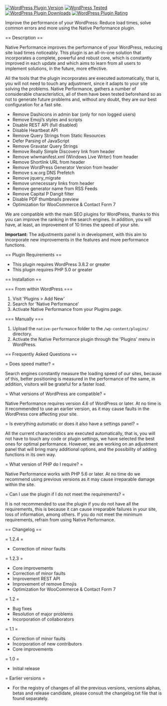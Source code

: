 [![WordPress Plugin Version](https://img.shields.io/wordpress/plugin/v/native-performance.svg?style=flat-square)](https://wordpress.org/plugins/regenerate-thumbnails/)
[![WordPress Tested](https://img.shields.io/wordpress/v/native-performance.svg?style=flat-square)](https://wordpress.org/plugins/regenerate-thumbnails/)
[![WordPress Plugin Downloads](https://img.shields.io/wordpress/plugin/dt/native-performance.svg?style=flat-square)](https://wordpress.org/plugins/regenerate-thumbnails/advanced/)
[![WordPress Plugin Rating](https://img.shields.io/wordpress/plugin/r/native-performance.svg?style=flat-square)](https://wordpress.org/support/plugin/regenerate-thumbnails/reviews/)

Improve the performance of your WordPress: Reduce load times, solve common errors and more using the Native Performance plugin.

== Description ==

Native Performance improves the performance of your WordPress, reducing site load times noticeably. This plugin is an all-in-one solution that incorporates a complete, powerful and robust core, which is constantly improved in each update and which aims to learn from all users to implement solutions, in the future, more effective.

All the tools that the plugin incorporates are executed automatically, that is, you will not need to touch any adjustment, since it adapts to your site solving the problems. Native Performance, gathers a number of considerable characteristics, all of them have been tested beforehand so as not to generate future problems and, without any doubt, they are our best configuration for a fast site.

* Remove Dashicons in admin bar (only for non logged users)
* Remove Emoji’s styles and scripts
* Disable REST API (full disabled)
* Disable Heartbeat API
* Remove Query Strings from Static Resources
* Defer Parsing of JavaScript
* Remove Gravatar Query Strings
* Remove Really Simple Discovery link from header
* Remove wlwmanifest.xml (Windows Live Writer) from header
* Remove Shortlink URL from header
* Remove WordPress Generator Version from header
* Remove s.w.org DNS Prefetch
* Remove jquery_migrate
* Remove unnecessary links from header
* Remove generator name from RSS Feeds
* Remove Capital P Dangit filter
* Disable PDF thumbnails preview
* Optimization for WooCommerce & Contact Form 7

We are compatible with the main SEO plugins for WordPress, thanks to this you can improve the ranking in the search engines. In addition, you will have, at least, an improvement of 10 times the speed of your site.

<strong>Important:</strong> The adjustments panel is in development, with this aim to incorporate new improvements in the features and more performance functions.

== Plugin Requirements ==
* This plugin requires WordPress 3.8.2 or greater
* This plugin requires PHP 5.0 or greater

== Installation ==

=== From within WordPress ===
1. Visit 'Plugins > Add New'
2. Search for 'Native Performance'
3. Activate Native Performance from your Plugins page.

=== Manually ===
1. Upload the `native-performance` folder to the `/wp-content/plugins/` directory.
2. Activate the Native Performance plugin through the 'Plugins' menu in WordPress.

== Frequently Asked Questions ==

= Does speed matter? =

Search engines constantly measure the loading speed of our sites, because of this, better positioning is measured in the performance of the same, in addition, visitors will be grateful for a faster load.

= What versions of WordPress are compatible? =

Native Performance requires version 4.6 of WordPress or later. At no time is it recommended to use an earlier version, as it may cause faults in the WordPress core affecting your site.

= Is everything automatic or does it also have a settings panel? =

All the current characteristics are executed automatically, that is, you will not have to touch any code or plugin settings, we have selected the best ones for optimal performance. However, we are working on an adjustment panel that will bring many additional options, and the possibility of adding functions in its own way.

= What version of PHP do I require? =

Native Performance works with PHP 5.6 or later. At no time do we recommend using previous versions as it may cause irreparable damage within the site.

= Can I use the plugin if I do not meet the requirements? =

It is not recommended to use the plugin if you do not have all the requirements, this is because it can cause irreparable failures in your site, loss of information, among others. If you do not meet the minimum requirements, refrain from using Native Performance.

== Changelog ==

= 1.2.4 =
* Correction of minor faults

= 1.2.3 =
* Core improvements
* Correction of minor faults
* Improvement REST API
* Improvement of remove Emojis
* Optimization for WooCommerce & Contact Form 7

= 1.2 =
* Bug fixes
* Resolution of major problems
* Incorporation of collaborators

= 1.1 =
* Correction of minor faults
* Incorporation of new contributors
* Core improvements

= 1.0 =
* Initial release

= Earlier versions =
* For the registry of changes of all the previous versions, versions alphas, betas and release candidate, please consult the changelog.txt file that is found separately.
